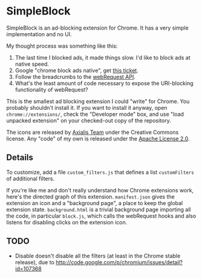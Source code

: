 SimpleBlock
===========

SimpleBlock is an ad-blocking extension for Chrome. It has a very simple implementation and no UI.

My thought process was something like this:

1. The last time I blocked ads, it made things slow. I'd like to block ads at native speed.
1. Google "chrome block ads native", get [this ticket](http://code.google.com/p/chromium/issues/detail?id=41336).
1. Follow the breadcrumbs to the [webRequest API](http://code.google.com/chrome/extensions/trunk/webRequest.html).
1. What's the least amount of code necessary to expose the URI-blocking functionality of webRequest?

This is the smallest ad blocking extension I could "write" for Chrome. You probably shouldn't install it. If you want to install it anyway, open `chrome://extensions/`, check the "Developer mode" box, and use "load unpacked extension" on your checked-out copy of the repository.

The icons are released by [Axialis Team](http://www.axialis.com/free/icons/) under the Creative Commons license. Any "code" of my own is released under the [Apache License 2.0](http://www.apache.org/licenses/LICENSE-2.0.html).

Details
-------
To customize, add a file `custom_filters.js` that defines a list `customFilters` of additional filters.

If you're like me and don't really understand how Chrome extensions work, here's the directed graph of this extension. `manifest.json` gives the extension an icon and a "background page", a place to keep the global extension state. `background.html` is a trivial background page importing all the code, in particular `block.js`, which calls the webRequest hooks and also listens for disabling clicks on the extension icon.

TODO
----

* Disable doesn't disable all the filters (at least in the Chrome stable release), due to <http://code.google.com/p/chromium/issues/detail?id=107368>
